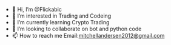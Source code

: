 - 👋 Hi, I’m @Flickabic
- 👀 I’m interested in Trading and Codeing
- 🌱 I’m currently learning Crypto Trading
- 💞️ I’m looking to collaborate on bot and python code
- 📫 How to reach me Email:mitchellandersen2012@gmail.com

<!---
Flickabic/Flickabic is a ✨ special ✨ repository because its `README.md` (this file) appears on your GitHub profile.
You can click the Preview link to take a look at your changes.
--->
